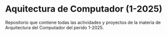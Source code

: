 # Aquitectura de Computador (1-2025)
Repositorio que contiene todas las actividades y proyectos de la materia de Arquitectura del Computador del perido 1-2025.
